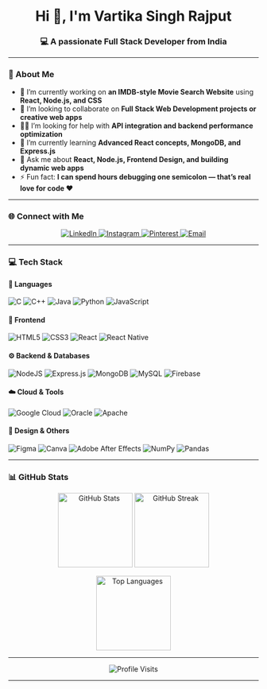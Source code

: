 <h1 align="center">Hi 👋, I'm Vartika Singh Rajput</h1>
<h3 align="center">💻 A passionate Full Stack Developer from India</h3>

---

### 💫 About Me
- 🔭 I’m currently working on **an IMDB-style Movie Search Website** using **React, Node.js, and CSS**  
- 🤝 I’m looking to collaborate on **Full Stack Web Development projects or creative web apps**  
- 🙋‍♀️ I’m looking for help with **API integration and backend performance optimization**  
- 🌱 I’m currently learning **Advanced React concepts, MongoDB, and Express.js**  
- 💬 Ask me about **React, Node.js, Frontend Design, and building dynamic web apps**  
- ⚡ Fun fact: **I can spend hours debugging one semicolon — that’s real love for code ❤️**  

---

### 🌐 Connect with Me
<p align="center">
  <a href="https://linkedin.com/in/vartika singh rajput" target="_blank">
    <img src="https://img.shields.io/badge/LinkedIn-%230077B5.svg?style=for-the-badge&logo=linkedin&logoColor=white" alt="LinkedIn"/>
  </a>
  <a href="https://instagram.com/_._vartikkaaa_._" target="_blank">
    <img src="https://img.shields.io/badge/Instagram-%23E4405F.svg?style=for-the-badge&logo=instagram&logoColor=white" alt="Instagram"/>
  </a>
  <a href="https://pinterest.com/vartikkaa01" target="_blank">
    <img src="https://img.shields.io/badge/Pinterest-%23E60023.svg?style=for-the-badge&logo=pinterest&logoColor=white" alt="Pinterest"/>
  </a>
  <a href="mailto:vartikasinghrajput7629@gmail.com">
    <img src="https://img.shields.io/badge/Email-D14836?style=for-the-badge&logo=gmail&logoColor=white" alt="Email"/>
  </a>
</p>

---

### 💻 Tech Stack

#### 🧠 Languages
![C](https://img.shields.io/badge/c-%2300599C.svg?style=for-the-badge&logo=c&logoColor=white)
![C++](https://img.shields.io/badge/c++-%2300599C.svg?style=for-the-badge&logo=c%2B%2B&logoColor=white)
![Java](https://img.shields.io/badge/java-%23ED8B00.svg?style=for-the-badge&logo=openjdk&logoColor=white)
![Python](https://img.shields.io/badge/python-3670A0.svg?style=for-the-badge&logo=python&logoColor=ffdd54)
![JavaScript](https://img.shields.io/badge/javascript-%23323330.svg?style=for-the-badge&logo=javascript&logoColor=%23F7DF1E)

#### 🎨 Frontend
![HTML5](https://img.shields.io/badge/html5-%23E34F26.svg?style=for-the-badge&logo=html5&logoColor=white)
![CSS3](https://img.shields.io/badge/css3-%231572B6.svg?style=for-the-badge&logo=css3&logoColor=white)
![React](https://img.shields.io/badge/react-%2320232a.svg?style=for-the-badge&logo=react&logoColor=%2361DAFB)
![React Native](https://img.shields.io/badge/react_native-%2320232a.svg?style=for-the-badge&logo=react&logoColor=%2361DAFB)

#### ⚙️ Backend & Databases
![NodeJS](https://img.shields.io/badge/node.js-6DA55F.svg?style=for-the-badge&logo=node.js&logoColor=white)
![Express.js](https://img.shields.io/badge/express.js-%23404d59.svg?style=for-the-badge&logo=express&logoColor=white)
![MongoDB](https://img.shields.io/badge/MongoDB-%234ea94b.svg?style=for-the-badge&logo=mongodb&logoColor=white)
![MySQL](https://img.shields.io/badge/mysql-4479A1.svg?style=for-the-badge&logo=mysql&logoColor=white)
![Firebase](https://img.shields.io/badge/firebase-%23039BE5.svg?style=for-the-badge&logo=firebase)

#### ☁️ Cloud & Tools
![Google Cloud](https://img.shields.io/badge/GoogleCloud-%234285F4.svg?style=for-the-badge&logo=google-cloud&logoColor=white)
![Oracle](https://img.shields.io/badge/Oracle-F80000?style=for-the-badge&logo=oracle&logoColor=white)
![Apache](https://img.shields.io/badge/apache-%23D42029.svg?style=for-the-badge&logo=apache&logoColor=white)

#### 🎨 Design & Others
![Figma](https://img.shields.io/badge/figma-%23F24E1E.svg?style=for-the-badge&logo=figma&logoColor=white)
![Canva](https://img.shields.io/badge/Canva-%2300C4CC.svg?style=for-the-badge&logo=Canva&logoColor=white)
![Adobe After Effects](https://img.shields.io/badge/After%20Effects-9999FF.svg?style=for-the-badge&logo=Adobe%20After%20Effects&logoColor=white)
![NumPy](https://img.shields.io/badge/numpy-%23013243.svg?style=for-the-badge&logo=numpy&logoColor=white)
![Pandas](https://img.shields.io/badge/pandas-%23150458.svg?style=for-the-badge&logo=pandas&logoColor=white)

---

### 📊 GitHub Stats
<p align="center">
  <img src="https://github-readme-stats.vercel.app/api?username=vartika011&theme=dark&hide_border=false&include_all_commits=false&count_private=false" height="150" alt="GitHub Stats"/>
  <img src="https://nirzak-streak-stats.vercel.app/?user=vartika011&theme=dark&hide_border=false" height="150" alt="GitHub Streak"/>
</p>

<p align="center">
  <img src="https://github-readme-stats.vercel.app/api/top-langs/?username=vartika011&theme=dark&hide_border=false&include_all_commits=false&count_private=false&layout=compact" height="150" alt="Top Languages"/>
</p>

---

<p align="center">
  <img src="https://visitcount.itsvg.in/api?id=vartika011&icon=0&color=0" alt="Profile Visits"/>
</p>

---


